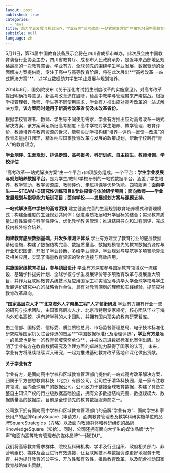 ```yaml
---
layout: post
published: true
categories:
  - news
title: 助力学业发展与规划培养，学业有方“高考改革·一站式解决方案”亮相第74届中国教育装备展示会
subtitle: null
language: zh
---
```

   
   5月11日，第74届中国教育装备展示会将在四川省成都市举办，此次展会由中国教育装备行业协会主办，四川省教育厅、成都市人民政府承办，是近年来西部地区规格最高的一次教育盛会。学业有方，全球领先的围绕学生学业发展、数据驱动的全面解决方案提供商，专注于高中与高等教育阶段，将在此次展出**“高考改革·一站式解决方案”**，以学业数据助力学生学业发展与规划培养。

   2014年9月，国务院发布《关于深化考试招生制度改革的实施意见》，对高考改革提出明确指导意见。新高考改革迫在眉睫，给高中教学与管理带来严峻挑战。根据学校管理者、教师、学生等不同使用需求，学业有方推出应对高考改革的一站式解决方案，**该方案同时适用于新高考改革省份及未改革省份。**
   
   根据学校管理者、教师、学生等不同使用需求，学业有方推出应对高考改革一站式解决方案，该方案满足新旧高考制度下高中学校对学生培养、教学管理、教育评价、教师培养与教育资源的诉求，能够协助学校构建“培养—评价—反馈—改进”的教育质量提升闭环，精准响应国家教育改革与发展的政策规划，帮助学校践行“育人”的教育理念。
   
   **学业测评、生涯规划、排课走班、高考报考、科研训练、自主招生、教师培训、学校评估**
   
   “高考改革·一站式解决方案”由一个平台+四项服务组成。一个平台：**学生学业发展与规划培养数据平台**，是为学生/教师/学校研制的一站式数据平台，涵盖了学生培养、教学辅助、教学资源库、教师评价、走班排课等优势功能。四项服务：**面向学生——STEAM+D研究性训练项目&专业探索与体验研学项目；面向教师——学业发展规划与指导能力培训项目；面向学校——发展规划方案与课题支持。**
   
**一站式解决高中学校的高考困境**
   建立健全完善的生涯规划教育培养模式和管理模式；构建全维度的生涯规划共同体；促进素质拓展和升学目标的结合；实现教育质量过程性监控与科学性评估，优化教学教务管理；推进结果导向和过程测评，完成校内校外综合培养。

**构建教育底层数据基础，开发多维测评体系**
   学业有方建立了教育行业的底层数据基础设施，构建了数据结构完善、数据质量高、数据规模领先的教育数据资源库与行业知识图谱，开发了学业诊断、多维学业测评、学业规划与导航等多项智能算法及相关应用，实现了海量教育资源的聚合连接与高效应用。 

**实施国家级教育项目，参与顶层设计**
   学业有方深度参与国家教育领域双一流建设、基础学科拔尖计划、全球学校与学生发展评价等多项教育改革与发展重大项目，并作为互联网教育系统技术及应用国家工程实验室与清华大学全球学校与学生发展评价研究中心的战略合作单位，具有对教育深刻的理解和实践经验，提前应对教育改革趋向。

**“国家高层次人才”“北京海外人才聚集工程”人才领衔研发**
   学业有方拥有行业一流的研究与技术团队，由国家高层次人才、北京市特聘专家领衔，核心团队毕业于海内外知名高校，拥有跨学科的人才团队，并拥有国内顶尖的教育研究智库。
   
   由工信部、国标委、信标委、质监质检总局、市场监督管理总局、电子技术标准化研究院等国家机关联合评选的首届**“中国数据标准化及治理评选”**，学业有方是**唯一的民营也是唯一的教育领域获奖单位**，并被收录进数据标准化案例出版。说明了学业有方在教育数据研究及治理方面的卓越能力获得了国家的认可。
未来，学业有方将继续继续深入研究，一起为推进基础教育改革落地和深化做出贡献。


**关于学业有方**

学业有方，是面向高中学校和区域教育管理部门提供的一站式高考改革解决方案，归属于平方创想教育科技（北京）有限公司。公司位于清华科技园，是一家专注教育领域、面向全球用户的数据公司。公司致力于链接全球教育数据，构建了具备完整自主知识产权的行业级数据基础设施，拥有众多数据结构完善、数据规模大、数据质量高的数据库，目前是全球领先的教育数据服务商之一。

公司旗下拥有面向高中学校和区域教育管理部门的品牌“学业有方”、面向学生和家长用户的品牌ApplySquare（申请方）、面向教育管理者及教学科研实施单位的品牌SquareStrategics（方略）以及面向教师群体和科研组织的品牌KnowledgeSquare（知拾）。同时，公司还拥有面向大学生的媒体品牌“大学声”和面向高等教育管理者的媒体品牌“一读EDU”。

我们将高等教育需求群体、院校及科研机构、学术及行业组织、政府相关部门、非营利组织、媒体及企业进行有效连接，让互联网技术与数据资源更好地服务于教育，并为提升教育的公平性、开放性和有效性，推动教育改革，以及配合推动国家教育战略做出贡献。
